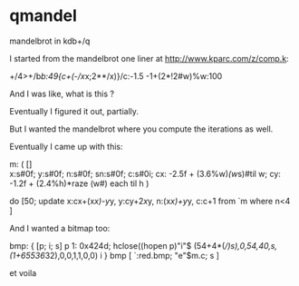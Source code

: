 # qmandel
mandelbrot in kdb+/q

I started from the mandelbrot one liner at http://www.kparc.com/z/comp.k:

+/4>+/b*b:49{c+(-/x*x;2**/x)}/c:-1.5 -1+(2*!2#w)%w:100

And I was like, what is this ?

Eventually I figured it out, partially.

But I wanted the mandelbrot where you compute the iterations as well.

Eventually I came up with this:

m: ( [] 	  
	 x:s#0f; y:s#0f; n:s#0f; sn:s#0f; c:s#0i; 
	 cx: -2.5f + (3.6%w)*(w*s)#til w;
	 cy: -1.2f + (2.4%h)*raze (w#) each til h )

do [50;
	update x:cx+(x*x)-y*y,
	y:cy+2*x*y,
	n:(x*x)+y*y,
	c:c+1
	from `m where n<4 ]

And I wanted a bitmap too:

bmp: { [p; i; s]
 p 1: 0x424d;
 hclose((hopen p)"i"$
  (54+4*(*/)s),0,54,40,s,(1+65536*32),0,0,1,1,0,0) 
   i 
 }
bmp [ `:red.bmp; "e"$m.c; s ]

et voila
